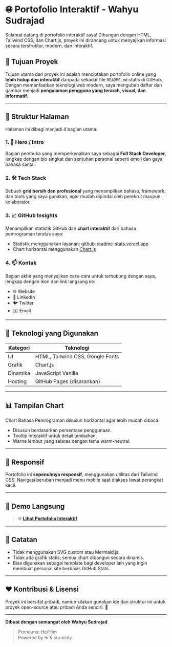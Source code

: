 # 🌐 Portofolio Interaktif - Wahyu Sudrajad

Selamat datang di portofolio interaktif saya! Dibangun dengan HTML, Tailwind CSS, dan Chart.js, proyek ini dirancang untuk menyajikan informasi secara terstruktur, modern, dan interaktif.

## 🎯 Tujuan Proyek

Tujuan utama dari proyek ini adalah menciptakan portofolio online yang **lebih hidup dan interaktif** daripada sekadar file `README.md` statis di GitHub. Dengan memanfaatkan teknologi web modern, saya mengubah daftar dan gambar menjadi **pengalaman pengguna yang terarah, visual, dan informatif**.

---

## 🧱 Struktur Halaman

Halaman ini dibagi menjadi 4 bagian utama:

### 1. 👋 Hero / Intro
Bagian pembuka yang memperkenalkan saya sebagai **Full Stack Developer**, lengkap dengan bio singkat dan sentuhan personal seperti emoji dan gaya bahasa santai.

### 2. 🛠️ Tech Stack
Sebuah **grid bersih dan profesional** yang menampilkan bahasa, framework, dan tools yang saya gunakan, agar mudah dipindai oleh perekrut maupun kolaborator.

### 3. 📈 GitHub Insights
Menampilkan statistik GitHub dan **chart interaktif** dari bahasa pemrograman teratas saya:

- Statistik menggunakan layanan: [github-readme-stats.vercel.app](https://github-readme-stats.vercel.app)
- Chart horizontal menggunakan [Chart.js](https://www.chartjs.org)

### 4. 📫 Kontak
Bagian akhir yang menyajikan cara-cara untuk terhubung dengan saya, lengkap dengan ikon dan link langsung ke:

- 🌐 Website
- 💼 LinkedIn
- 🐦 Twitter
- ✉️ Email

---

## 🧰 Teknologi yang Digunakan

| Kategori   | Teknologi                          |
|------------|------------------------------------|
| UI         | HTML, Tailwind CSS, Google Fonts   |
| Grafik     | Chart.js                           |
| Dinamika   | JavaScript Vanilla                 |
| Hosting    | GitHub Pages (disarankan)          |

---

## 📊 Tampilan Chart

Chart Bahasa Pemrograman disusun horizontal agar lebih mudah dibaca:
- Disusun berdasarkan persentase penggunaan.
- Tooltip interaktif untuk detail tambahan.
- Warna lembut yang selaras dengan tema warm-neutral.

---

## 📱 Responsif

Portofolio ini **sepenuhnya responsif**, menggunakan utilitas dari Tailwind CSS. Navigasi berubah menjadi menu mobile saat diakses lewat perangkat kecil.

---

## 🔗 Demo Langsung

> 🌐 **[Lihat Portofolio Interaktif](https://xr-wahyuu.github.io)**

---

## 📌 Catatan

- Tidak menggunakan SVG custom atau Mermaid.js.
- Tidak ada grafik statis; semua chart dibangun secara dinamis.
- Bisa digunakan sebagai template bagi developer lain yang ingin membuat personal site berbasis GitHub Stats.

---

## ❤️ Kontribusi & Lisensi

Proyek ini bersifat pribadi, namun silakan gunakan ide dan struktur ini untuk proyek open-source atau pribadi Anda sendiri. 🙌

---

**Dibuat dengan semangat oleh Wahyu Sudrajad**

> Pronouns: He/Him  
> Powered by ☕ & curiosity
